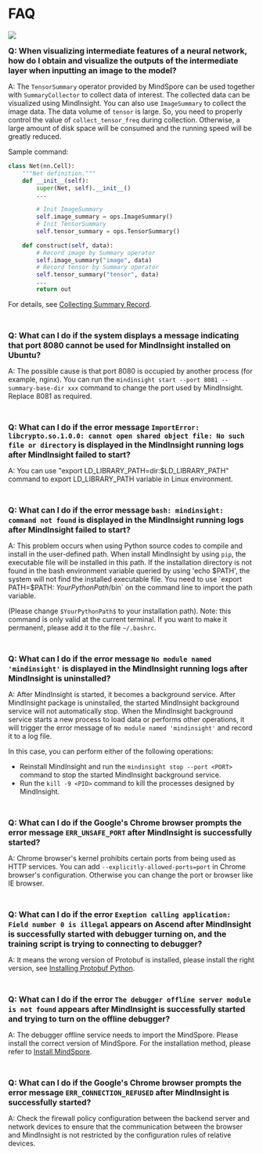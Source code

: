 ﻿# FAQ

<a href="https://gitee.com/mindspore/docs/blob/r1.7/docs/mindinsight/docs/source_en/faq.md" target="_blank"><img src="https://mindspore-website.obs.cn-north-4.myhuaweicloud.com/website-images/master/resource/_static/logo_source_en.png"></a>

<font size=3>**Q: When visualizing intermediate features of a neural network, how do I obtain and visualize the outputs of the intermediate layer when inputting an image to the model?**</font>

A: The `TensorSummary` operator provided by MindSpore can be used together with `SummaryCollector` to collect data of interest. The collected data can be visualized using MindInsight. You can also use `ImageSummary` to collect the image data. The data volume of `tensor` is large. So, you need to properly control the value of `collect_tensor_freq` during collection. Otherwise, a large amount of disk space will be consumed and the running speed will be greatly reduced.

Sample command:

```python
class Net(nn.Cell):
    """Net definition."""
    def __init__(self):
        super(Net, self).__init__()
        ...

        # Init ImageSummary
        self.image_summary = ops.ImageSummary()
        # Init TensorSummary
        self.tensor_summary = ops.TensorSummary()

    def construct(self, data):
        # Record image by Summary operator
        self.image_summary("image", data)
        # Record tensor by Summary operator
        self.tensor_summary("tensor", data)
        ...
        return out
```

For details, see [Collecting Summary Record](https://www.mindspore.cn/mindinsight/docs/en/r1.7/summary_record.html#summarysummarycollector).

<br/>

<font size=3>**Q: What can I do if the system displays a message indicating that port 8080 cannot be used for MindInsight installed on Ubuntu?**</font>

A: The possible cause is that port 8080 is occupied by another process (for example, nginx). You can run the `mindinsight start --port 8081 --summary-base-dir xxx` command to change the port used by MindInsight. Replace 8081 as required.

<br/>

<font size=3>**Q: What can I do if the error message `ImportError: libcrypto.so.1.0.0: cannot open shared object file: No such file or directory` is displayed in the MindInsight running logs after MindInsight failed to start?**</font>

A: You can use "export LD_LIBRARY_PATH=dir:$LD_LIBRARY_PATH" command to export LD_LIBRARY_PATH variable in Linux environment.

<br/>

<font size=3>**Q: What can I do if the error message `bash: mindinsight: command not found` is displayed in the MindInsight running logs after MindInsight failed to start?**</font>

A: This problem occurs when using Python source codes to compile and install in the user-defined path. When install MindInsight by using `pip`, the executable file will be installed in this path. If the installation directory is not found in the bash environment variable queried by using 'echo $PATH', the system will not find the installed executable file. You need to use `export PATH=$PATH: $YourPythonPath$/bin` on the command line to import the path variable.

(Please change `$YourPythonPath$` to your installation path). Note: this command is only valid at the current terminal. If you want to make it permanent, please add it to the file `~/.bashrc`.

<br/>

<font size=3>**Q: What can I do if the error message `No module named 'mindinsight'` is displayed in the MindInsight running logs after MindInsight is uninstalled?**</font>

A: After MindInsight is started, it becomes a background service. After MindInsight package is uninstalled, the started MindInsight background service will not automatically stop. When the MindInsight background service starts a new process to load data or performs other operations, it will trigger the error message of `No module named 'mindinsight'` and record it to a log file.

In this case, you can perform either of the following operations:

- Reinstall MindInsight and run the `mindinsight stop --port <PORT>` command to stop the started MindInsight background service.
- Run the `kill -9 <PID>` command to kill the processes designed by MindInsight.

<br/>

<font size=3>**Q: What can I do if the Google's Chrome browser prompts the error message `ERR_UNSAFE_PORT` after MindInsight is successfully started?**</font>

A: Chrome browser's kernel prohibits certain ports from being used as HTTP services. You can add `--explicitly-allowed-ports=port` in Chrome browser's configuration. Otherwise you can change the port or browser like IE browser.

<br/>

<font size=3>**Q: What can I do if the error `Exeption calling application: Field number 0 is illegal` appears on Ascend after MindInsight is successfully started with debugger turning on, and the training script is trying to connecting to debugger?**</font>

A: It means the wrong version of Protobuf is installed, please install the right version, see [Installing Protobuf Python](https://support.huaweicloud.com/intl/en-us/instg-cli-cann/atlascli_03_0046.html).

<br/>

<font size=3>**Q: What can I do if the error `The debugger offline server module is not found` appears after MindInsight is successfully started and trying to turn on the offline debugger?**</font>

A: The debugger offline service needs to import the MindSpore. Please install the correct version of MindSpore. For the installation method, please refer to [Install MindSpore](https://www.mindspore.cn/install/en).

<br/>

<font size=3>**Q: What can I do if the Google's Chrome browser prompts the error message `ERR_CONNECTION_REFUSED` after MindInsight is successfully started?**</font>

A: Check the firewall policy configuration between the backend server and network devices to ensure that the communication between the browser and MindInsight is not restricted by the configuration rules of relative devices.
